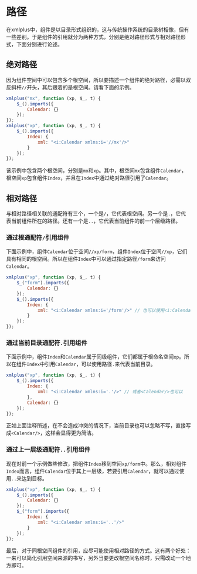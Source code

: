 # 路径

在xmlplus中，组件是以目录形式组织的，这与传统操作系统的目录树相像，但有一些差别。于是组件的引用就分为两种方式，分别是绝对路径形式与相对路径形式，下面分别进行论述。

## 绝对路径

因为组件空间中可以包含多个根空间，所以要描述一个组件的绝对路径，必需以双反斜杆`//`开头，其后跟着的是根空间。请看下面的示例。

```javascript
xmlplus("mx", function (xp, $_, t) {
    $_().imports({
        Calendar: {}
    });
});
xmlplus("xp", function (xp, $_, t) {
    $_().imports({
        Index: {
            xml: "<i:Calendar xmlns:i='//mx'/>"
        }
    });
});
```

该示例中包含两个根空间，分别是`mx`和`xp`。其中，根空间`mx`包含组件`Calendar`，根空间`xp`包含组件`Index`，并且在`Index`中通过绝对路径引用了`Calendar`。

## 相对路径

与相对路径相关联的通配符有三个，一个是`/`，它代表根空间。另一个是`.`，它代表当前组件所在的路径。还有一个是`..`，它代表当前组件的前一个层级路径。

### 通过根通配符`/`引用组件

下面示例中，组件`Calendar`位于空间`//xp/form`，组件`Index`位于空间`//xp`，它们具有相同的根空间。所以在组件`Index`中可以通过指定路径`/form`来访问`Calendar`。

```javascript
xmlplus("xp", function (xp, $_, t) {
    $_("form").imports({
        Calendar: {}
    });
    $_().imports({
        Index: {
            xml: "<i:Calendar xmlns:i='/form'/>" // 也可以使用<i:Calendar xmlns:i='//form'/>
        }
    });
});
```

### 通过当前目录通配符`.`引用组件

下面示例中，组件`Index`和`Calendar`属于同级组件，它们都属于根命名空间`xp`。所以在组件`Index`中引用`Calendar`，可以使用路径`.`来代表当前目录。

```javascript
xmlplus("xp", function (xp, $_, t) {
    $_().imports({
        Index: {
            xml: "<i:Calendar xmlns:i='.'/>" // 或者<Calendar/>也可以
        },
        Calendar: {}
    });
});
```

正如上面注释所述，在不会造成冲突的情况下，当前目录也可以忽略不写，直接写成`<Calendar/>`，这样会显得更为简洁。

### 通过上一层级通配符`..`引用组件

现在对前一个示例做些修改，把组件`Index`移到空间`xp/form`中。那么，相对组件`Index`而言，组件`Calendar`位于其上一层级，若要引用`Calendar`，就可以通过使用`..`来达到目标。

```javascript
xmlplus("xp", function (xp, $_, t) {
    $_().imports({
        Calendar: {}
    });
    $_("form").imports({
        Index: {
            xml: "<i:Calendar xmlns:i='..'/>"
        }
    });
});
```

最后，对于同根空间组件的引用，应尽可能使用相对路径的方式。这有两个好处：一来可以简化引用空间来源的书写，另外当要更改根空间名称时，只需改动一个地方即可。